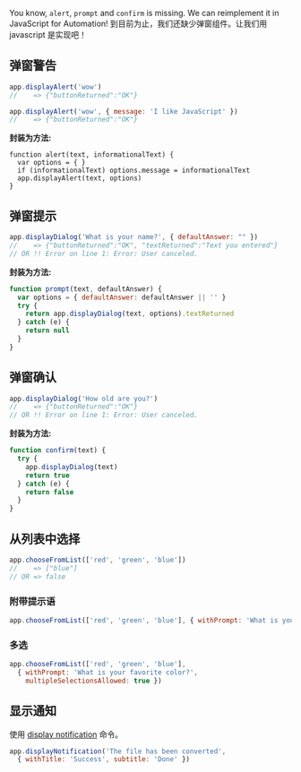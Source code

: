 [display alert]: https://developer.apple.com/library/mac/documentation/AppleScript/Conceptual/AppleScriptLangGuide/reference/ASLR_cmds.html#//apple_ref/doc/uid/TP40000983-CH216-SW11
[display dialog]: https://developer.apple.com/library/mac/documentation/AppleScript/Conceptual/AppleScriptLangGuide/reference/ASLR_cmds.html#//apple_ref/doc/uid/TP40000983-CH216-SW12
[choose from list]: https://developer.apple.com/library/mac/documentation/AppleScript/Conceptual/AppleScriptLangGuide/reference/ASLR_cmds.html#//apple_ref/doc/uid/TP40000983-CH216-SW7
[display notification]: https://developer.apple.com/library/mac/documentation/AppleScript/Conceptual/AppleScriptLangGuide/reference/ASLR_cmds.html#//apple_ref/doc/uid/TP40000983-CH216-SW224

You know, `alert`, `prompt` and `confirm` is missing. We can reimplement it in JavaScript for Automation!
到目前为止，我们还缺少弹窗组件。让我们用 javascript 是实现吧！

弹窗警告
-----

```javascript
app.displayAlert('wow')
//    => {"buttonReturned":"OK"}
```


```javascript
app.displayAlert('wow', { message: 'I like JavaScript' })
//    => {"buttonReturned":"OK"}
```

__封装为方法:__

```
function alert(text, informationalText) {
  var options = { }
  if (informationalText) options.message = informationalText
  app.displayAlert(text, options)
}
```


弹窗提示
------

```javascript
app.displayDialog('What is your name?', { defaultAnswer: "" })
//    => {"buttonReturned":"OK", "textReturned":"Text you entered"}
// OR !! Error on line 1: Error: User canceled.
```

__封装为方法:__

```javascript
function prompt(text, defaultAnswer) {
  var options = { defaultAnswer: defaultAnswer || '' }
  try {
    return app.displayDialog(text, options).textReturned
  } catch (e) {
    return null
  }
}
```


弹窗确认
-------

```javascript
app.displayDialog('How old are you?')
//    => {"buttonReturned":"OK"}
// OR !! Error on line 1: Error: User canceled.
```

__封装为方法:__

```javascript
function confirm(text) {
  try {
    app.displayDialog(text)
    return true
  } catch (e) {
    return false
  }
}
```


从列表中选择
----------------

```javascript
app.chooseFromList(['red', 'green', 'blue'])
//    => ["blue"]
// OR => false
```

### 附带提示语

```javascript
app.chooseFromList(['red', 'green', 'blue'], { withPrompt: 'What is your favorite color?' })
```


### 多选

```javascript
app.chooseFromList(['red', 'green', 'blue'],
  { withPrompt: 'What is your favorite color?',
    multipleSelectionsAllowed: true })
```

显示通知
------------------------

使用 [display notification][] 命令。

```javascript
app.displayNotification('The file has been converted',
  { withTitle: 'Success', subtitle: 'Done' })
```
